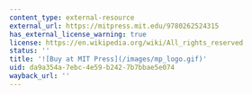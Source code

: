 ```yaml
---
content_type: external-resource
external_url: https://mitpress.mit.edu/9780262524315
has_external_license_warning: true
license: https://en.wikipedia.org/wiki/All_rights_reserved
status: ''
title: '![Buy at MIT Press](/images/mp_logo.gif)'
uid: da9a354a-7ebc-4e59-b242-7b7bbae5e074
wayback_url: ''
---
```

